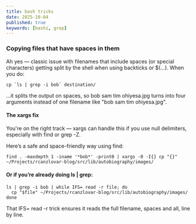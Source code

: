 ```yaml
---
title: bash tricks
date: 2025-10-04
published: true
keywords: [bashi, grep]
---
```




### Copying files that have spaces in them

Ah yes — classic issue with filenames that include spaces (or special characters) getting split by the shell when using backticks or $(...). When you do:

```
cp `ls | grep -i bob` destination/
```
…it splits the output on spaces, so bob sam tim ohiyesa.jpg turns into four arguments instead of one filename like "bob sam tim ohiyesa.jpg".

#### The xargs fix
You're on the right track — xargs can handle this if you use null delimiters, especially with find or grep -Z.

Here’s a safe and space-friendly way using find:

```
find . -maxdepth 1 -iname '*bob*' -print0 | xargs -0 -I{} cp "{}" ~/Projects/rcanzlovar-blog/src/lib/autobiography/images/
```
#### Or if you’re already doing ls | grep:
```
ls | grep -i bob | while IFS= read -r file; do
  cp "$file" ~/Projects/rcanzlovar-blog/src/lib/autobiography/images/
done
```
That IFS= read -r trick ensures it reads the full filename, spaces and all, line by line.
